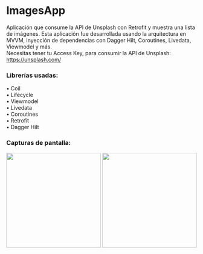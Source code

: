 # ImagesApp
Aplicación que consume la API de Unsplash con Retrofit y muestra una lista de imágenes. Esta aplicación fue desarrollada usando la arquitectura en MVVM, inyección de dependencias con Dagger Hilt, Coroutines, Livedata, Viewmodel y más.
<br>
Necesitas tener tu Access Key, para consumir la API de Unsplash: https://unsplash.com/

<h3>Librerías usadas:</h3>
• Coil
<br>
• Lifecycle
<br>
• Viewmodel
<br>
• Livedata
<br>
• Coroutines
<br>
• Retrofit
<br>
• Dagger Hilt

<h3>Capturas de pantalla:</h3>

<div class="row">
      <img src="https://media-exp1.licdn.com/dms/image/C4D22AQEHAbRd7IkS_w/feedshare-shrink_1280/0/1649551126363?e=2147483647&v=beta&t=SaebvXVfsvaWn-1e1OxAcsLyzTvI0uVLztpVrEucVEI" width="250">
      <img src="https://media-exp1.licdn.com/dms/image/C4D22AQFk-CJKJw2KLw/feedshare-shrink_1280/0/1649551126701?e=2147483647&v=beta&t=UzDmNxrJZnqNDDzO5e1g34WysBBjMOQbp3VMFfzLlCY" width="250">     
</div>

